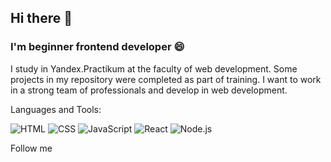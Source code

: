## Hi there 👋

### I'm beginner frontend developer 😄

I study in Yandex.Practikum at the faculty of web development.
Some projects in my repository were completed as part of training.
I want to work in a strong team of professionals and develop in web development. 

Languages and Tools:

![HTML](https://img.shields.io/badge/-HTML-pink)
![CSS](https://img.shields.io/badge/-CSS-green)
![JavaScript](https://img.shields.io/badge/-JavaScript-red)
![React](https://img.shields.io/badge/-React-blue)
![Node.js](https://img.shields.io/badge/-Node.js-tomato)

Follow me

<!--
**Dreem13/Dreem13** is a ✨ _special_ ✨ repository because its `README.md` (this file) appears on your GitHub profile.

Here are some ideas to get you started:

- 🔭 I’m currently working on ...
- 🌱 I’m currently learning ...
- 👯 I’m looking to collaborate on ...
- 🤔 I’m looking for help with ...
- 💬 Ask me about ...
- 📫 How to reach me: ...
- 😄 Pronouns: ...
- ⚡ Fun fact: ...
-->
